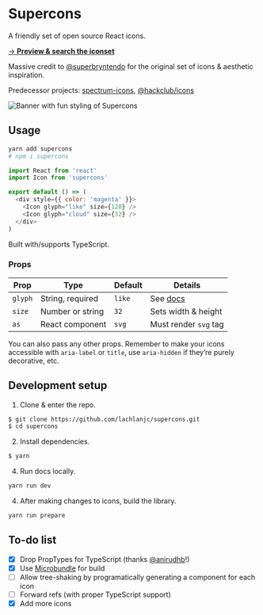 # Supercons

A friendly set of open source React icons.

[→ **Preview & search the iconset**][docs]

[docs]: https://supercons.vercel.app

Massive credit to [@superbryntendo](https://github.com/superbryntendo) for the original set of icons & aesthetic inspiration.

Predecessor projects: [spectrum-icons](https://github.com/lachlanjc/spectrum-icons), [@hackclub/icons](https://github.com/hackclub/icons)

![Banner with fun styling of Supercons](https://cloud-l7ijxkyvg.vercel.app/2021-02-02_21010z8cwfunpdn3jp59d7np4z6q5kdj.png)

## Usage

```sh
yarn add supercons
# npm i supercons
```

```js
import React from 'react'
import Icon from 'supercons'

export default () => (
  <div style={{ color: 'magenta' }}>
    <Icon glyph="like" size={128} />
    <Icon glyph="cloud" size={32} />
  </div>
)
```

Built with/supports TypeScript.

### Props

| Prop    | Type             | Default | Details               |
| ------- | ---------------- | ------- | --------------------- |
| `glyph` | String, required | `like`  | See [docs]            |
| `size`  | Number or string | `32`    | Sets width & height   |
| `as`    | React component  | `svg`   | Must render `svg` tag |

You can also pass any other props. Remember to make your icons accessible with `aria-label` or `title`, use `aria-hidden` if they’re purely decorative, etc.

## Development setup

1. Clone & enter the repo.

```sh
$ git clone https://github.com/lachlanjc/supercons.git
$ cd supercons
```

2. Install dependencies.

```sh
$ yarn
```

4. Run docs locally.

```sh
yarn run dev
```

4. After making changes to icons, build the library.

```sh
yarn run prepare
```

## To-do list

- [x] Drop PropTypes for TypeScript (thanks [@anirudhb](https://github.com/anirudhb)!)
- [x] Use [Microbundle](https://github.com/developit/microbundle) for build
- [ ] Allow tree-shaking by programatically generating a component for each icon
- [ ] Forward refs (with proper TypeScript support)
- [x] Add more icons
